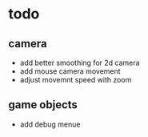 # todo

## camera
- add better smoothing for 2d camera
- add mouse camera movement
- adjust movemnt speed with zoom

## game objects
- add debug menue